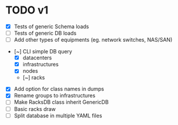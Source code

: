 # TODO v1

- [x] Tests of generic Schema loads
- [ ] Tests of generic DB loads
- [ ] Add other types of equipments (eg. network switches, NAS/SAN)
- [~] CLI simple DB query
  - [x] datacenters
  - [x] infrastructures
  - [x] nodes
  - [~] racks
- [x] Add option for class names in dumps
- [x] Rename groups to infrastructures
- [ ] Make RacksDB class inherit GenericDB
- [ ] Basic racks draw
- [ ] Split database in multiple YAML files
